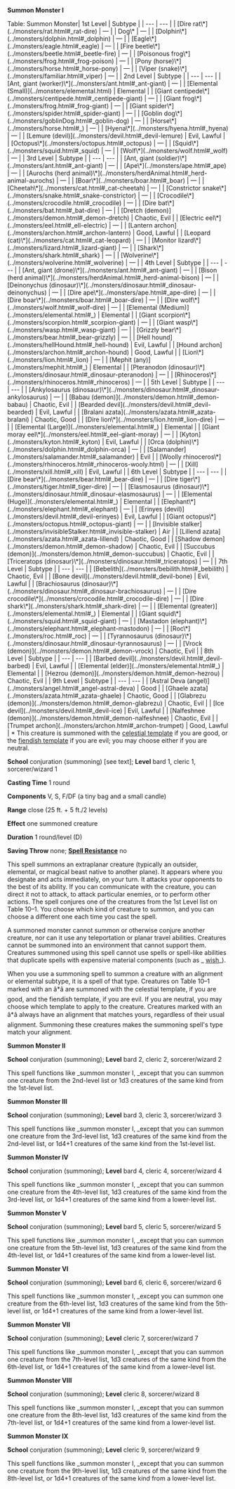  **Summon Monster I**

<caption>Table: Summon Monster</caption>| 1st Level | Subtype |
| --- | --- |
| [Dire rat\*](../monsters/rat.html#_rat-dire) | — |
| Dog\* | — |
| [Dolphin\*](../monsters/dolphin.html#_dolphin) | — |
| [Eagle\*](../monsters/eagle.html#_eagle) | — |
| [Fire beetle\*](../monsters/beetle.html#_beetle-fire) | — |
| [Poisonous frog\*](../monsters/frog.html#_frog-poison) | — |
| [Pony (horse)\*](../monsters/horse.html#_horse-pony) | — |
| [Viper (snake)\*](../monsters/familiar.html#_viper) | — |
| 2nd Level | Subtype |
| --- | --- |
| [Ant, giant (worker)\*](../monsters/ant.html#_ant-giant) | — |
| [Elemental (Small)](../monsters/elemental.html) | Elemental |
| [Giant centipede\*](../monsters/centipede.html#_centipede-giant) | — |
| [Giant frog\*](../monsters/frog.html#_frog-giant) | — |
| [Giant spider\*](../monsters/spider.html#_spider-giant) | — |
| [Goblin dog\*](../monsters/goblinDog.html#_goblin-dog) | — |
| [Horse\*](../monsters/horse.html#_) | — |
| [Hyena\*](../monsters/hyena.html#_hyena) | — |
| [Lemure (devil)](../monsters/devil.html#_devil-lemure) | Evil, Lawful |
| [Octopus\*](../monsters/octopus.html#_octopus) | — |
| [Squid\*](../monsters/squid.html#_squid) | — |
| [Wolf\*](../monsters/wolf.html#_wolf) | — |
| 3rd Level | Subtype |
| --- | --- |
| [Ant, giant (soldier)\*](../monsters/ant.html#_ant-giant) | — |
| [Ape\*](../monsters/ape.html#_ape) | — |
| [Aurochs (herd animal)\*](../monsters/herdAnimal.html#_herd-animal-aurochs) | — |
| [Boar\*](../monsters/boar.html#_boar) | — |
| [Cheetah\*](../monsters/cat.html#_cat-cheetah) | — |
| [Constrictor snake\*](../monsters/snake.html#_snake-constrictor) | — |
| [Crocodile\*](../monsters/crocodile.html#_crocodile) | — |
| [Dire bat\*](../monsters/bat.html#_bat-dire) | — |
| [Dretch (demon)](../monsters/demon.html#_demon-dretch) | Chaotic, Evil |
| [Electric eel\*](../monsters/eel.html#_ell-electric) | — |
| [Lantern archon](../monsters/archon.html#_archon-lantern) | Good, Lawful |
| [Leopard (cat)\*](../monsters/cat.html#_cat-leopard) | — |
| [Monitor lizard\*](../monsters/lizard.html#_lizard-giant) | — |
| [Shark\*](../monsters/shark.html#_shark) | — |
| [Wolverine\*](../monsters/wolverine.html#_wolverine) | — |
| 4th Level | Subtype |
| --- | --- |
| [Ant, giant (drone)\*](../monsters/ant.html#_ant-giant) | — |
| [Bison (herd animal)\*](../monsters/herdAnimal.html#_herd-animal-bison) | — |
| [Deinonychus (dinosaur)\*](../monsters/dinosaur.html#_dinosaur-deinonychus) | — |
| [Dire ape\*](../monsters/ape.html#_ape-dire) | — |
| [Dire boar\*](../monsters/boar.html#_boar-dire) | — |
| [Dire wolf\*](../monsters/wolf.html#_wolf-dire) | — |
| [Elemental (Medium)](../monsters/elemental.html#_) | Elemental |
| [Giant scorpion\*](../monsters/scorpion.html#_scorpion-giant) | — |
| [Giant wasp\*](../monsters/wasp.html#_wasp-giant) | — |
| [Grizzly bear\*](../monsters/bear.html#_bear-grizzly) | — |
| [Hell hound](../monsters/hellHound.html#_hell-hound) | Evil, Lawful |
| [Hound archon](../monsters/archon.html#_archon-hound) | Good, Lawful |
| [Lion\*](../monsters/lion.html#_lion) | — |
| [Mephit (any)](../monsters/mephit.html#_) | Elemental |
| [Pteranodon (dinosaur)\*](../monsters/dinosaur.html#_dinosaur-pteranodon) | — |
| [Rhinoceros\*](../monsters/rhinoceros.html#_rhinoceros) | — |
| 5th Level | Subtype |
| --- | --- |
| [Ankylosaurus (dinosaur)\*](../monsters/dinosaur.html#_dinosaur-ankylosaurus) | — |
| [Babau (demon)](../monsters/demon.html#_demon-babau) | Chaotic, Evil |
| [Bearded devil](../monsters/devil.html#_devil-bearded) | Evil, Lawful |
| [Bralani azata](../monsters/azata.html#_azata-bralani) | Chaotic, Good |
| [Dire lion\*](../monsters/lion.html#_lion-dire) | — |
| [Elemental (Large)](../monsters/elemental.html#_) | Elemental |
| [Giant moray eel\*](../monsters/eel.html#_eel-giant-moray) | — |
| [Kyton](../monsters/kyton.html#_kyton) | Evil, Lawful |
| [Orca (dolphin)\*](../monsters/dolphin.html#_dolphin-orca) | — |
| [Salamander](../monsters/salamander.html#_salamander) | Evil |
| [Woolly rhinoceros\*](../monsters/rhinoceros.html#_rhinoceros-wooly.html) | — |
| [Xill](../monsters/xill.html#_xill) | Evil, Lawful |
| 6th Level | Subtype |
| --- | --- |
| [Dire bear\*](../monsters/bear.html#_bear-dire) | — |
| [Dire tiger\*](../monsters/tiger.html#_tiger-dire) | — |
| [Elasmosaurus (dinosaur)\*](../monsters/dinosaur.html#_dinosaur-elasmosaurus) | — |
| [Elemental (Huge)](../monsters/elemental.html#_) | Elemental |
| [Elephant\*](../monsters/elephant.html#_elephant) | — |
| [Erinyes (devil)](../monsters/devil.html#_devil-erinyes) | Evil, Lawful |
| [Giant octopus\*](../monsters/octopus.html#_octopus-giant) | — |
| [Invisible stalker](../monsters/invisibleStalker.html#_invisible-stalker) | Air |
| [Lillend azata](../monsters/azata.html#_azata-lillend) | Chaotic, Good |
| [Shadow demon](../monsters/demon.html#_demon-shadow) | Chaotic, Evil |
| [Succubus (demon)](../monsters/demon.html#_demon-succubus) | Chaotic, Evil |
| [Triceratops (dinosaur)\*](../monsters/dinosaur.html#_triceratops) | — |
| 7th Level | Subtype |
| --- | --- |
| [Bebelith](../monsters/bebilith.html#_bebilith) | Chaotic, Evil |
| [Bone devil](../monsters/devil.html#_devil-bone) | Evil, Lawful |
| [Brachiosaurus (dinosaur)\*](../monsters/dinosaur.html#_dinosaur-brachiosaurus) | — |
| [Dire crocodile\*](../monsters/crocodile.html#_crocodile-dire) | — |
| [Dire shark\*](../monsters/shark.html#_shark-dire) | — |
| [Elemental (greater)](../monsters/elemental.html#_) | Elemental |
| [Giant squid\*](../monsters/squid.html#_squid-giant) | — |
| [Mastadon (elephant)\*](../monsters/elephant.html#_elephant-mastodon) | — |
| [Roc\*](../monsters/roc.html#_roc) | — |
| [Tyrannosaurus (dinosaur)\*](../monsters/dinosaur.html#_dinosaur-tyrannosaurus) | — |
| [Vrock (demon)](../monsters/demon.html#_demon-vrock) | Chaotic, Evil |
| 8th Level | Subtype |
| --- | --- |
| [Barbed devil](../monsters/devil.html#_devil-barbed) | Evil, Lawful |
| [Elemental (elder)](../monsters/elemental.html#_) | Elemental |
| [Hezrou (demon)](../monsters/demon.html#_demon-hezrou) | Chaotic, Evil |
| 9th Level | Subtype |
| --- | --- |
| [Astral Deva (angel)](../monsters/angel.html#_angel-astral-deva) | Good |
| [Ghaele azata](../monsters/azata.html#_azata-ghaele) | Chaotic, Good |
| [Glabrezu (demon)](../monsters/demon.html#_demon-glabrezu) | Chaotic, Evil |
| [Ice devil](../monsters/devil.html#_devil-ice) | Evil, Lawful |
| [Nalfeshnee (demon)](../monsters/demon.html#_demon-nalfeshnee) | Chaotic, Evil |
| [Trumpet archon](../monsters/archon.html#_archon-trumpet) | Good, Lawful |
<tfoot><tr><td colspan="2">* This creature is summoned with the <a href="../monsters/monsterAdvancement.html#_celestial-creature">celestial template</a> if you are good, or the <a href="../monsters/monsterAdvancement.html#_fiendish-creature">fiendish template</a> if you are evil; you may choose either if you are neutral.</td></tr></tfoot>

**School** conjuration (summoning) [see text]; **Level** bard 1, cleric 1, sorcerer/wizard 1

**Casting Time** 1 round

**Components** V, S, F/DF (a tiny bag and a small candle)

**Range** close (25 ft. + 5 ft./2 levels)

**Effect** one summoned creature

**Duration** 1 round/level (D)

**Saving Throw** none; **[Spell Resistance](../glossary.html#_spell-resistance)** no

This spell summons an extraplanar creature (typically an outsider, elemental, or magical beast native to another plane). It appears where you designate and acts immediately, on your turn. It attacks your opponents to the best of its ability. If you can communicate with the creature, you can direct it not to attack, to attack particular enemies, or to perform other actions. The spell conjures one of the creatures from the 1st Level list on Table 10–1. You choose which kind of creature to summon, and you can choose a different one each time you cast the spell.

A summoned monster cannot summon or otherwise conjure another creature, nor can it use any teleportation or planar travel abilities. Creatures cannot be summoned into an environment that cannot support them. Creatures summoned using this spell cannot use spells or spell-like abilities that duplicate spells with expensive material components (such as _ [wish](wish.html#_wish)_).

When you use a summoning spell to summon a creature with an alignment or elemental subtype, it is a spell of that type. Creatures on Table 10–1 marked with an â\*â are summoned with the celestial template, if you are good, and the fiendish template, if you are evil. If you are neutral, you may choose which template to apply to the creature. Creatures marked with an â\*â always have an alignment that matches yours, regardless of their usual alignment. Summoning these creatures makes the summoning spell's type match your alignment.

**Summon Monster II**

**School** conjuration (summoning); **Level** bard 2, cleric 2, sorcerer/wizard 2

This spell functions like _summon monster I, _except that you can summon one creature from the 2nd-level list or 1d3 creatures of the same kind from the 1st-level list.

**Summon Monster III**

**School** conjuration (summoning); **Level** bard 3, cleric 3, sorcerer/wizard 3

This spell functions like _summon monster I, _except that you can summon one creature from the 3rd-level list, 1d3 creatures of the same kind from the 2nd-level list, or 1d4+1 creatures of the same kind from the 1st-level list.

**Summon Monster IV**

**School** conjuration (summoning); **Level** bard 4, cleric 4, sorcerer/wizard 4

This spell functions like _summon monster I, _except that you can summon one creature from the 4th-level list, 1d3 creatures of the same kind from the 3rd-level list, or 1d4+1 creatures of the same kind from a lower-level list.

**Summon Monster V**

**School** conjuration (summoning); **Level** bard 5, cleric 5, sorcerer/wizard 5

This spell functions like _summon monster I, _except that you can summon one creature from the 5th-level list, 1d3 creatures of the same kind from the 4th-level list, or 1d4+1 creatures of the same kind from a lower-level list.

**Summon Monster VI**

**School** conjuration (summoning); **Level** bard 6, cleric 6, sorcerer/wizard 6

This spell functions like _summon monster I, _except you can summon one creature from the 6th-level list, 1d3 creatures of the same kind from the 5th-level list, or 1d4+1 creatures of the same kind from a lower-level list.

**Summon Monster VII**

**School** conjuration (summoning); **Level** cleric 7, sorcerer/wizard 7

This spell functions like _summon monster I, _except that you can summon one creature from the 7th-level list, 1d3 creatures of the same kind from the 6th-level list, or 1d4+1 creatures of the same kind from a lower-level list.

**Summon Monster VIII**

**School** conjuration (summoning); **Level** cleric 8, sorcerer/wizard 8

This spell functions like _summon monster I, _except that you can summon one creature from the 8th-level list, 1d3 creatures of the same kind from the 7th-level list, or 1d4+1 creatures of the same kind from a lower-level list.

**Summon Monster IX**

**School** conjuration (summoning); **Level** cleric 9, sorcerer/wizard 9

This spell functions like _summon monster I, _except that you can summon one creature from the 9th-level list, 1d3 creatures of the same kind from the 8th-level list, or 1d4+1 creatures of the same kind from a lower-level list.

